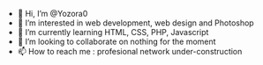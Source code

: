 - 👋 Hi, I’m @Yozora0
- 👀 I’m interested in web development, web design and Photoshop
- 🌱 I’m currently learning HTML, CSS, PHP, Javascript
- 💞️ I’m looking to collaborate on nothing for the moment
- 📫 How to reach me : profesional network under-construction

<!---
Yozora0/Yozora0 is a ✨ special ✨ repository because its `README.md` (this file) appears on your GitHub profile.
You can click the Preview link to take a look at your changes.
--->
